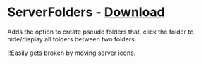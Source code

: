 # ServerFolders - [Download](https://raw.githubusercontent.com/mwittrien/BetterDiscordAddons/master/Plugins/ServerFolders/ServerFolders.plugin.js)

Adds the option to create pseudo folders that, click the folder to hide/display all folders between two folders. 

!!Easily gets broken by moving server icons.
